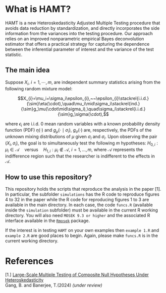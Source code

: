 What is HAMT?
======

HAMT is a new Heteroskedasticity Adjusted Multiple Testing procedure that avoids data reduction by standardization, and directly incorporates the side information from
the variances into the testing procedure. Our approach relies on an improved nonparametric empirical Bayes deconvolution estimator that offers a practical strategy for capturing the dependence between the inferential parameter of interest and the variance of the test statistic.

The main idea
------------
Suppose $X_i$, $i=1, \cdots, m$, are independent summary statistics arising from the following random mixture model:

$$X_{i}=\mu_i+\sigma_i\epsilon_{i},~~\epsilon_{i}\stackrel{i.i.d.}{\sim}\eta(\cdot),\quad\mu_i\mid\sigma_i\stackrel{ind.}{\sim}g_\mu(\cdot\mid\sigma_i),\quad\sigma_i\stackrel{i.i.d.}{\sim}g_\sigma(\cdot),$$

where $\epsilon_{i}$ are i.i.d. $0$ mean random variables with a known probability density function (PDF) $\eta(\cdot)$ and $g_\mu(\cdot\mid\sigma_i)$, $g_\sigma(\cdot)$ are, respectively, the PDFs of the unknown mixing distributions of $\mu$ given $\sigma_i$ and $\sigma_i$. Upon observing the pair $(X_i, \sigma_i)$, the goal is to simultaneously test the following $m$ hypotheses: $H_{0, i}: \mu_i \in \mathcal{A} \quad \text{versus} \quad  H_{1, i}: \mu_i \notin \mathcal{A},~i=1,\ldots,m$, 
where $\mathcal A$ represents the indifference region such that the researcher is indifferent to the effects in $\mathcal A$.

How to use this repository?
----------

This repository holds the scripts that reproduce the analysis in the paper [1]. In particular, the subfolder `simulations` has the R code to reproduce figures 4 to 32 in the paper while the R code for reproducing figures 1 to 3 are available in the main directory. In each case, the code `funcs.R` (available inside the `simulation` subfolder) must be available in the current R working directory. You will also need `MOSEK 9.3 or higher` and the associated R interface available in the [`Rmosek`](https://docs.mosek.com/latest/rmosek/index.html) package.

If the interest is in testing `HAMT` on your own examples then `example 1.R` and `example 2.R` are good places to begin. Again, please make `funcs.R` is in the current working directory. 

References
=======
[1.] [Large-Scale Multiple Testing of Composite Null Hypotheses Under Heteroskedasticity](https://arxiv.org/abs/2306.07362)   
Gang, B. and Banerjee, T.(2024) _(under review)_
